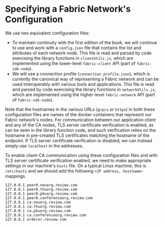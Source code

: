 # Specifying a Fabric Network's Configuration
We use two equivalent configuration files:
- To maintain continuity with the first edition of the book, we will continue to use and work with a `config.json` file that contains the list and attributes of each network node. This file is read and parsed by code exercising the library functions in `clientUtils.js`, which are implemented using the lower-level `fabric-client` API (part of `fabric-sdk-node`).
- We will use a connection profile (`connection_profile.json`), which is currently the canonical way of representing a Fabric network and can be used interoperably with various tools and applications. This file is read and parsed by code exercising the library functions in `networkUtils.js`, which are implemented using the higher-level `fabric-network` API (part of `fabric-sdk-node`).

Note that the hostnames in the various URLs (`grpcs` or `https`) in both these configuration files are names of the docker containers that represent our Fabric network's nodes. For communication between our application client and any of the CA nodes, TLS server certificate verification is enabled, as can be seen in the library function code, and such verification relies on the hostname in pre-created TLS certificates matching the hostname of the endpoint. If TLS server certificate verification is disabled, we can instead simply use `localhost` in the addresses.

To enable client-CA communication using these configuration files and with TLS server certificate verification enabled, we need to make appropriate settings in our machine's `hosts` file. On a typical Linux machine, this is `/etc/hosts` and we should add the following `<IP address, hostname>` mappings.
```
127.0.0.1 peer0.neuorg.review.com
127.0.0.1 peer0.thuorg.review.com
127.0.0.1 peer0.pkuorg.review.com
127.0.0.1 peer0.conferenceorg.review.com
127.0.0.1 ca.neuorg.review.com
127.0.0.1 ca.thuorg.review.com
127.0.0.1 ca.pkuorg.review.com
127.0.0.1 ca.conferenceorg.review.com
127.0.0.1 orderer.review.com
```
